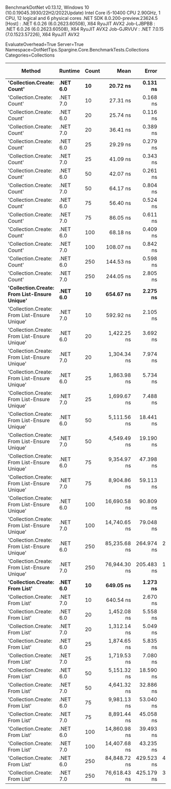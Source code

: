
BenchmarkDotNet v0.13.12, Windows 10 (10.0.19045.3930/22H2/2022Update)
Intel Core i5-10400 CPU 2.90GHz, 1 CPU, 12 logical and 6 physical cores
.NET SDK 8.0.200-preview.23624.5
  [Host]     : .NET 6.0.26 (6.0.2623.60508), X64 RyuJIT AVX2
  Job-LJBPBB : .NET 6.0.26 (6.0.2623.60508), X64 RyuJIT AVX2
  Job-GJRVUV : .NET 7.0.15 (7.0.1523.57226), X64 RyuJIT AVX2

EvaluateOverhead=True  Server=True  Namespace=DotNetTips.Spargine.Core.BenchmarkTests.Collections  
Categories=Collections  

 Method                                       | Runtime  | Count | Mean         | Error      | StdDev     | StdErr     | Min          | Q1           | Median       | Q3           | Max          | Op/s         | CI99.9% Margin | Iterations | Kurtosis | MValue | Skewness | Rank | LogicalGroup | Baseline | Code Size | Allocated |
--------------------------------------------- |--------- |------ |-------------:|-----------:|-----------:|-----------:|-------------:|-------------:|-------------:|-------------:|-------------:|-------------:|---------------:|-----------:|---------:|-------:|---------:|-----:|------------- |--------- |----------:|----------:|
 **'Collection.Create: Count'**                   | **.NET 6.0** | **10**    |     **20.72 ns** |   **0.131 ns** |   **0.123 ns** |   **0.032 ns** |     **20.54 ns** |     **20.61 ns** |     **20.75 ns** |     **20.81 ns** |     **20.94 ns** | **48,255,068.8** |      **0.1314 ns** |      **15.00** |    **1.613** |  **2.000** |  **-0.0875** |    **1** | *****            | **No**       |     **475 B** |     **136 B** |
 'Collection.Create: Count'                   | .NET 7.0 | 10    |     27.31 ns |   0.168 ns |   0.157 ns |   0.041 ns |     27.10 ns |     27.22 ns |     27.27 ns |     27.42 ns |     27.67 ns | 36,619,528.5 |      0.1679 ns |      15.00 |    2.566 |  2.000 |   0.6081 |    3 | *            | No       |     440 B |     136 B |
 'Collection.Create: Count'                   | .NET 6.0 | 20    |     25.74 ns |   0.116 ns |   0.109 ns |   0.028 ns |     25.53 ns |     25.69 ns |     25.76 ns |     25.82 ns |     25.91 ns | 38,842,826.7 |      0.1163 ns |      15.00 |    2.066 |  2.000 |  -0.3397 |    2 | *            | No       |     475 B |     216 B |
 'Collection.Create: Count'                   | .NET 7.0 | 20    |     36.41 ns |   0.389 ns |   0.344 ns |   0.092 ns |     35.63 ns |     36.29 ns |     36.40 ns |     36.67 ns |     36.91 ns | 27,468,383.8 |      0.3886 ns |      14.00 |    2.563 |  2.000 |  -0.5015 |    5 | *            | No       |     440 B |     216 B |
 'Collection.Create: Count'                   | .NET 6.0 | 25    |     29.29 ns |   0.279 ns |   0.261 ns |   0.067 ns |     28.73 ns |     29.19 ns |     29.31 ns |     29.50 ns |     29.72 ns | 34,138,830.1 |      0.2793 ns |      15.00 |    2.523 |  2.000 |  -0.5273 |    4 | *            | No       |     475 B |     256 B |
 'Collection.Create: Count'                   | .NET 7.0 | 25    |     41.09 ns |   0.343 ns |   0.320 ns |   0.083 ns |     40.63 ns |     40.84 ns |     41.05 ns |     41.26 ns |     41.64 ns | 24,335,274.0 |      0.3426 ns |      15.00 |    1.767 |  2.000 |   0.3323 |    6 | *            | No       |     440 B |     256 B |
 'Collection.Create: Count'                   | .NET 6.0 | 50    |     42.07 ns |   0.261 ns |   0.231 ns |   0.062 ns |     41.59 ns |     41.95 ns |     42.05 ns |     42.15 ns |     42.46 ns | 23,768,800.3 |      0.2607 ns |      14.00 |    2.646 |  2.000 |   0.0175 |    7 | *            | No       |     475 B |     456 B |
 'Collection.Create: Count'                   | .NET 7.0 | 50    |     64.17 ns |   0.804 ns |   0.752 ns |   0.194 ns |     63.12 ns |     63.64 ns |     64.02 ns |     64.71 ns |     65.85 ns | 15,583,712.1 |      0.8036 ns |      15.00 |    2.347 |  2.000 |   0.5053 |    9 | *            | No       |     440 B |     456 B |
 'Collection.Create: Count'                   | .NET 6.0 | 75    |     56.40 ns |   0.524 ns |   0.490 ns |   0.127 ns |     55.40 ns |     56.04 ns |     56.39 ns |     56.77 ns |     57.21 ns | 17,729,690.7 |      0.5242 ns |      15.00 |    2.127 |  2.000 |  -0.2048 |    8 | *            | No       |     475 B |     656 B |
 'Collection.Create: Count'                   | .NET 7.0 | 75    |     86.05 ns |   0.611 ns |   0.542 ns |   0.145 ns |     85.21 ns |     85.51 ns |     86.24 ns |     86.51 ns |     86.63 ns | 11,621,226.2 |      0.6109 ns |      14.00 |    1.346 |  2.000 |  -0.3941 |   11 | *            | No       |     440 B |     656 B |
 'Collection.Create: Count'                   | .NET 6.0 | 100   |     68.18 ns |   0.409 ns |   0.341 ns |   0.095 ns |     67.52 ns |     68.09 ns |     68.22 ns |     68.27 ns |     68.80 ns | 14,666,990.0 |      0.4089 ns |      13.00 |    2.529 |  2.000 |  -0.2894 |   10 | *            | No       |     475 B |     856 B |
 'Collection.Create: Count'                   | .NET 7.0 | 100   |    108.07 ns |   0.842 ns |   0.787 ns |   0.203 ns |    106.67 ns |    107.53 ns |    108.05 ns |    108.74 ns |    109.06 ns |  9,253,290.5 |      0.8416 ns |      15.00 |    1.613 |  2.000 |  -0.4019 |   12 | *            | No       |     440 B |     856 B |
 'Collection.Create: Count'                   | .NET 6.0 | 250   |    144.53 ns |   0.598 ns |   0.559 ns |   0.144 ns |    143.62 ns |    144.07 ns |    144.77 ns |    144.95 ns |    145.45 ns |  6,919,184.9 |      0.5978 ns |      15.00 |    1.568 |  2.000 |  -0.1819 |   13 | *            | No       |     475 B |    2056 B |
 'Collection.Create: Count'                   | .NET 7.0 | 250   |    244.05 ns |   2.805 ns |   2.624 ns |   0.678 ns |    240.19 ns |    242.37 ns |    243.78 ns |    245.28 ns |    249.15 ns |  4,097,514.2 |      2.8053 ns |      15.00 |    2.215 |  2.000 |   0.5176 |   14 | *            | No       |     440 B |    2056 B |
 **'Collection.Create: From List-Ensure Unique'** | **.NET 6.0** | **10**    |    **654.67 ns** |   **2.275 ns** |   **2.017 ns** |   **0.539 ns** |    **651.71 ns** |    **653.37 ns** |    **654.86 ns** |    **656.31 ns** |    **658.30 ns** |  **1,527,493.6** |      **2.2750 ns** |      **14.00** |    **1.720** |  **2.000** |   **0.0055** |   **17** | *****            | **No**       |   **2,739 B** |     **400 B** |
 'Collection.Create: From List-Ensure Unique' | .NET 7.0 | 10    |    592.92 ns |   2.105 ns |   1.969 ns |   0.508 ns |    589.10 ns |    591.85 ns |    593.45 ns |    594.07 ns |    596.28 ns |  1,686,579.5 |      2.1053 ns |      15.00 |    2.222 |  2.000 |  -0.3416 |   15 | *            | No       |   1,578 B |     400 B |
 'Collection.Create: From List-Ensure Unique' | .NET 6.0 | 20    |  1,422.25 ns |   3.692 ns |   3.453 ns |   0.892 ns |  1,417.61 ns |  1,419.42 ns |  1,421.66 ns |  1,424.70 ns |  1,429.22 ns |    703,109.2 |      3.6919 ns |      15.00 |    2.086 |  2.000 |   0.5539 |   19 | *            | No       |   2,739 B |     680 B |
 'Collection.Create: From List-Ensure Unique' | .NET 7.0 | 20    |  1,304.34 ns |   7.974 ns |   7.459 ns |   1.926 ns |  1,294.06 ns |  1,299.49 ns |  1,301.71 ns |  1,309.61 ns |  1,317.05 ns |    766,673.9 |      7.9738 ns |      15.00 |    1.715 |  2.000 |   0.3225 |   18 | *            | No       |   1,578 B |     680 B |
 'Collection.Create: From List-Ensure Unique' | .NET 6.0 | 25    |  1,863.98 ns |   5.734 ns |   5.083 ns |   1.359 ns |  1,855.49 ns |  1,860.27 ns |  1,864.45 ns |  1,867.47 ns |  1,873.48 ns |    536,485.7 |      5.7341 ns |      14.00 |    1.857 |  2.000 |   0.0919 |   22 | *            | No       |   2,739 B |     680 B |
 'Collection.Create: From List-Ensure Unique' | .NET 7.0 | 25    |  1,699.67 ns |   7.488 ns |   7.004 ns |   1.808 ns |  1,689.01 ns |  1,694.47 ns |  1,698.62 ns |  1,706.16 ns |  1,709.52 ns |    588,349.6 |      7.4877 ns |      15.00 |    1.334 |  2.000 |   0.1290 |   21 | *            | No       |   1,578 B |     680 B |
 'Collection.Create: From List-Ensure Unique' | .NET 6.0 | 50    |  5,111.56 ns |  18.441 ns |  17.249 ns |   4.454 ns |  5,091.59 ns |  5,098.16 ns |  5,106.39 ns |  5,120.08 ns |  5,150.04 ns |    195,634.9 |     18.4407 ns |      15.00 |    2.532 |  2.000 |   0.9087 |   25 | *            | No       |   2,739 B |    1216 B |
 'Collection.Create: From List-Ensure Unique' | .NET 7.0 | 50    |  4,549.49 ns |  19.190 ns |  17.951 ns |   4.635 ns |  4,527.39 ns |  4,535.15 ns |  4,548.10 ns |  4,559.57 ns |  4,590.01 ns |    219,804.9 |     19.1904 ns |      15.00 |    2.463 |  2.000 |   0.6042 |   23 | *            | No       |   1,578 B |    1216 B |
 'Collection.Create: From List-Ensure Unique' | .NET 6.0 | 75    |  9,354.97 ns |  47.398 ns |  44.336 ns |  11.448 ns |  9,304.09 ns |  9,319.51 ns |  9,341.04 ns |  9,385.86 ns |  9,444.88 ns |    106,895.1 |     47.3982 ns |      15.00 |    1.862 |  2.000 |   0.6079 |   27 | *            | No       |   2,739 B |    2264 B |
 'Collection.Create: From List-Ensure Unique' | .NET 7.0 | 75    |  8,904.86 ns |  59.113 ns |  55.294 ns |  14.277 ns |  8,859.31 ns |  8,863.48 ns |  8,875.18 ns |  8,929.99 ns |  9,009.55 ns |    112,298.2 |     59.1129 ns |      15.00 |    2.096 |  2.000 |   0.9052 |   26 | *            | No       |   1,578 B |    2264 B |
 'Collection.Create: From List-Ensure Unique' | .NET 6.0 | 100   | 16,690.58 ns |  90.809 ns |  84.943 ns |  21.932 ns | 16,603.33 ns | 16,626.60 ns | 16,644.24 ns | 16,773.52 ns | 16,844.92 ns |     59,914.0 |     90.8087 ns |      15.00 |    1.544 |  2.000 |   0.5721 |   31 | *            | No       |   2,739 B |    2264 B |
 'Collection.Create: From List-Ensure Unique' | .NET 7.0 | 100   | 14,740.65 ns |  79.048 ns |  73.941 ns |  19.092 ns | 14,667.85 ns | 14,685.19 ns | 14,723.80 ns | 14,785.10 ns | 14,920.74 ns |     67,839.6 |     79.0479 ns |      15.00 |    2.841 |  2.000 |   0.9883 |   30 | *            | No       |   1,578 B |    2264 B |
 'Collection.Create: From List-Ensure Unique' | .NET 6.0 | 250   | 85,235.68 ns | 264.974 ns | 247.857 ns |  63.996 ns | 84,918.31 ns | 85,045.53 ns | 85,256.56 ns | 85,405.39 ns | 85,693.91 ns |     11,732.2 |    264.9743 ns |      15.00 |    1.728 |  2.000 |   0.3297 |   33 | *            | No       |   2,739 B |    4336 B |
 'Collection.Create: From List-Ensure Unique' | .NET 7.0 | 250   | 76,944.30 ns | 205.483 ns | 171.588 ns |  47.590 ns | 76,752.19 ns | 76,857.71 ns | 76,906.56 ns | 76,940.28 ns | 77,388.95 ns |     12,996.4 |    205.4830 ns |      13.00 |    3.978 |  2.000 |   1.3687 |   32 | *            | No       |   1,578 B |    4336 B |
 **'Collection.Create: From List'**               | **.NET 6.0** | **10**    |    **649.05 ns** |   **1.273 ns** |   **1.063 ns** |   **0.295 ns** |    **647.11 ns** |    **648.48 ns** |    **649.15 ns** |    **649.79 ns** |    **650.73 ns** |  **1,540,722.0** |      **1.2727 ns** |      **13.00** |    **1.909** |  **2.000** |  **-0.2141** |   **17** | *****            | **No**       |   **2,739 B** |     **400 B** |
 'Collection.Create: From List'               | .NET 7.0 | 10    |    640.54 ns |   2.670 ns |   2.498 ns |   0.645 ns |    635.45 ns |    639.41 ns |    640.38 ns |    642.02 ns |    644.92 ns |  1,561,182.5 |      2.6704 ns |      15.00 |    2.453 |  2.000 |  -0.0913 |   16 | *            | No       |   1,578 B |     400 B |
 'Collection.Create: From List'               | .NET 6.0 | 20    |  1,452.08 ns |   5.558 ns |   5.199 ns |   1.342 ns |  1,444.46 ns |  1,448.56 ns |  1,450.03 ns |  1,455.82 ns |  1,460.37 ns |    688,666.4 |      5.5582 ns |      15.00 |    1.720 |  2.000 |   0.4424 |   20 | *            | No       |   2,739 B |     680 B |
 'Collection.Create: From List'               | .NET 7.0 | 20    |  1,312.14 ns |   5.049 ns |   4.723 ns |   1.219 ns |  1,304.46 ns |  1,308.98 ns |  1,312.24 ns |  1,315.97 ns |  1,318.68 ns |    762,111.4 |      5.0489 ns |      15.00 |    1.592 |  2.000 |  -0.1361 |   18 | *            | No       |   1,578 B |     680 B |
 'Collection.Create: From List'               | .NET 6.0 | 25    |  1,874.65 ns |   5.835 ns |   5.458 ns |   1.409 ns |  1,868.03 ns |  1,870.13 ns |  1,873.57 ns |  1,878.62 ns |  1,884.88 ns |    533,434.3 |      5.8350 ns |      15.00 |    1.716 |  2.000 |   0.4358 |   22 | *            | No       |   2,739 B |     680 B |
 'Collection.Create: From List'               | .NET 7.0 | 25    |  1,719.53 ns |   7.080 ns |   6.623 ns |   1.710 ns |  1,712.99 ns |  1,714.53 ns |  1,716.55 ns |  1,724.81 ns |  1,731.03 ns |    581,555.4 |      7.0800 ns |      15.00 |    1.699 |  2.000 |   0.6718 |   21 | *            | No       |   1,578 B |     680 B |
 'Collection.Create: From List'               | .NET 6.0 | 50    |  5,151.32 ns |  18.590 ns |  17.389 ns |   4.490 ns |  5,130.96 ns |  5,134.73 ns |  5,146.16 ns |  5,166.71 ns |  5,178.85 ns |    194,125.0 |     18.5900 ns |      15.00 |    1.398 |  2.000 |   0.2205 |   25 | *            | No       |   2,739 B |    1216 B |
 'Collection.Create: From List'               | .NET 7.0 | 50    |  4,641.32 ns |  32.886 ns |  29.153 ns |   7.791 ns |  4,598.68 ns |  4,621.61 ns |  4,635.91 ns |  4,663.82 ns |  4,703.73 ns |    215,455.8 |     32.8860 ns |      14.00 |    2.249 |  2.000 |   0.4554 |   24 | *            | No       |   1,578 B |    1216 B |
 'Collection.Create: From List'               | .NET 6.0 | 75    |  9,981.13 ns |  53.040 ns |  49.614 ns |  12.810 ns |  9,917.97 ns |  9,945.63 ns |  9,969.40 ns | 10,020.98 ns | 10,072.52 ns |    100,189.0 |     53.0404 ns |      15.00 |    1.884 |  2.000 |   0.6115 |   28 | *            | No       |   2,739 B |    2264 B |
 'Collection.Create: From List'               | .NET 7.0 | 75    |  8,891.44 ns |  45.058 ns |  42.147 ns |  10.882 ns |  8,830.26 ns |  8,868.77 ns |  8,881.24 ns |  8,916.60 ns |  8,975.22 ns |    112,467.7 |     45.0580 ns |      15.00 |    2.236 |  2.000 |   0.5386 |   26 | *            | No       |   1,578 B |    2264 B |
 'Collection.Create: From List'               | .NET 6.0 | 100   | 14,860.98 ns |  39.493 ns |  35.009 ns |   9.357 ns | 14,793.72 ns | 14,842.33 ns | 14,860.13 ns | 14,880.32 ns | 14,925.29 ns |     67,290.3 |     39.4929 ns |      14.00 |    2.418 |  2.000 |  -0.0412 |   30 | *            | No       |   2,739 B |    2264 B |
 'Collection.Create: From List'               | .NET 7.0 | 100   | 14,407.68 ns |  43.235 ns |  40.442 ns |  10.442 ns | 14,354.40 ns | 14,378.08 ns | 14,400.48 ns | 14,432.61 ns | 14,484.81 ns |     69,407.4 |     43.2353 ns |      15.00 |    1.820 |  2.000 |   0.4905 |   29 | *            | No       |   1,578 B |    2264 B |
 'Collection.Create: From List'               | .NET 6.0 | 250   | 84,848.72 ns | 429.523 ns | 401.776 ns | 103.738 ns | 84,212.31 ns | 84,550.32 ns | 84,660.47 ns | 85,234.75 ns | 85,434.92 ns |     11,785.7 |    429.5228 ns |      15.00 |    1.383 |  2.000 |   0.1120 |   33 | *            | No       |   2,739 B |    4336 B |
 'Collection.Create: From List'               | .NET 7.0 | 250   | 76,618.43 ns | 425.179 ns | 397.713 ns | 102.689 ns | 76,236.99 ns | 76,356.67 ns | 76,462.41 ns | 76,826.71 ns | 77,512.21 ns |     13,051.7 |    425.1788 ns |      15.00 |    2.431 |  2.000 |   0.9462 |   32 | *            | No       |   1,578 B |    4336 B |
